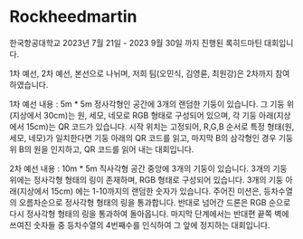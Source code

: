 # Rockheedmartin

한국항공대학교 2023년 7월 21일 - 2023 9월 30일 까지 진행된 록히드마틴 대회입니다.

1차 예선, 2차 예선, 본선으로 나뉘며, 저희 팀(오민식, 김영륜, 최원강)은 2차까지 참여하였습니다. 

1차 예선 내용
: 5m * 5m 정사각형인 공간에 3개의 랜덤한 기둥이 있습니다. 그 기둥 위(지상에서 30cm)는 원, 세모, 네모로 RGB 형태로 구성되어 있으며, 각  기둥 아래(지상에서 15cm)는 QR 코드가 있습니다. 시작 위치는 고정되어, R,G,B 순서로 특정 형태(원, 세모, 네모)가 일치한다면 기둥 아래의 QR 코드를 읽고, 마지막 B의 삼각형인 경우 기둥 위 B의 원을 인지하고, QR 코드를 읽어 내는 대회입니다.


2차 예선 내용
: 10m * 5m 직사각형 공간 중앙에 3개의 기둥이 있습니다. 3개의 기둥 위에는 정사각형 형태의 링이 존재하며, RGB 형태로 구성되어 있습니다. 3개의 기둥 아래(지상에서 15cm) 에는 1-10까지의 랜덤한 숫자가 있습니다. 주어진 미션은, 등차수열의 오름차순으로 정사각형 형태의 링을 통과합니다. 반대로 넘어간 드론은 RGB 순으로 다시 정사각형 형태의 링을 통과하여 돌아옵니다. 마지막 단계에서는 반대편 끝쪽 벽에 쓰여진 숫자들 중 등차수열의 4번째수를 인식하여 그 앞에 정지하는 대회입니다.  
